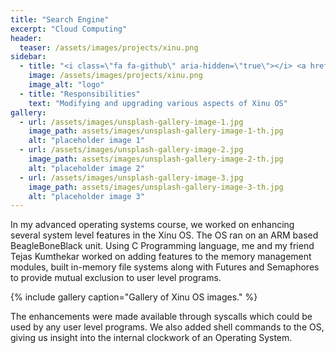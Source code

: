 ```yaml
---
title: "Search Engine"
excerpt: "Cloud Computing"
header:
  teaser: /assets/images/projects/xinu.png
sidebar:
  - title: "<i class=\"fa fa-github\" aria-hidden=\"true\"></i> <a href=\"https://github.com/yashketkar/OS-P536-S17\">GitHub Repo</a>"
    image: /assets/images/projects/xinu.png
    image_alt: "logo"
  - title: "Responsibilities"
    text: "Modifying and upgrading various aspects of Xinu OS"
gallery:
  - url: /assets/images/unsplash-gallery-image-1.jpg
    image_path: assets/images/unsplash-gallery-image-1-th.jpg
    alt: "placeholder image 1"
  - url: /assets/images/unsplash-gallery-image-2.jpg
    image_path: assets/images/unsplash-gallery-image-2-th.jpg
    alt: "placeholder image 2"
  - url: /assets/images/unsplash-gallery-image-3.jpg
    image_path: assets/images/unsplash-gallery-image-3-th.jpg
    alt: "placeholder image 3"
---
```

In my advanced operating systems course, we worked on enhancing several system level features in the Xinu OS. The OS ran on an ARM based BeagleBoneBlack unit. Using C Programming language, me and my friend Tejas Kumthekar worked on adding features to the memory management modules, built in-memory file systems along with Futures and Semaphores to provide mutual exclusion to user level programs.

{% include gallery caption="Gallery of Xinu OS images." %}

The enhancements were made available through syscalls which could be used by any user level programs. We also added shell commands to the OS, giving us insight into the internal clockwork of an Operating System.